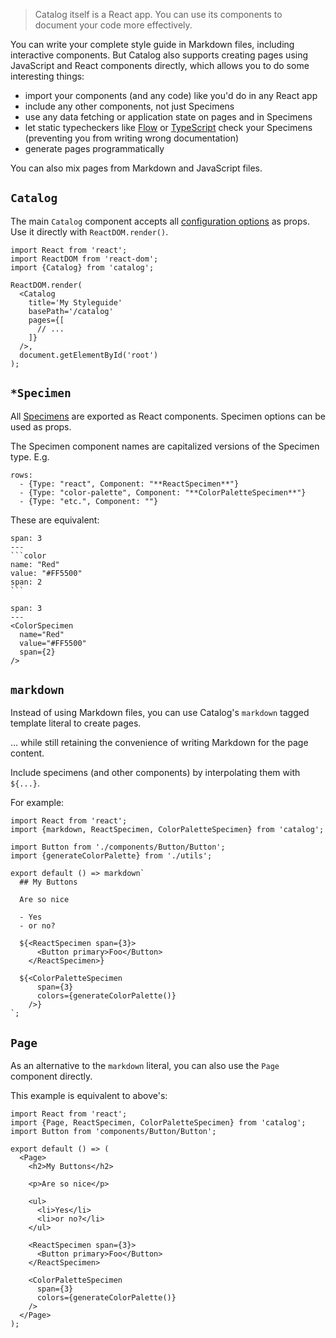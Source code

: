 > Catalog itself is a React app. You can use its components to document your code more effectively.

You can write your complete style guide in Markdown files, including interactive components. But Catalog also supports creating pages using JavaScript and React components directly, which allows you to do some interesting things:

- import your components (and any code) like you'd do in any React app
- include any other components, not just Specimens
- use any data fetching or application state on pages and in Specimens
- let static typecheckers like [Flow](https://flow.org) or [TypeScript](https://www.typescriptlang.org/) check your Specimens (preventing you from writing wrong documentation)
- generate pages programmatically

You can also mix pages from Markdown and JavaScript files.

## `Catalog`

The main `Catalog` component accepts all [configuration options](/api/configuration) as props. Use it directly with `ReactDOM.render()`.

```code|lang-jsx
import React from 'react';
import ReactDOM from 'react-dom';
import {Catalog} from 'catalog';

ReactDOM.render(
  <Catalog
    title='My Styleguide'
    basePath='/catalog'
    pages={[
      // ...
    ]}
  />,
  document.getElementById('root')
);
```

## `*Specimen`

All [Specimens](/specimens) are exported as React components. Specimen options can be used as props.

The Specimen component names are capitalized versions of the Specimen type. E.g.

```table
rows:
  - {Type: "react", Component: "**ReactSpecimen**"}
  - {Type: "color-palette", Component: "**ColorPaletteSpecimen**"}
  - {Type: "etc.", Component: ""}
```

These are equivalent:

````code
span: 3
---
```color
name: "Red"
value: "#FF5500"
span: 2
```
````

````code|lang-jsx
span: 3
---
<ColorSpecimen
  name="Red"
  value="#FF5500"
  span={2}
/>
````


## `markdown`

Instead of using Markdown files, you can use Catalog's `markdown` tagged template literal to create pages.


… while still retaining the convenience of writing Markdown for the page content.

Include specimens (and other components) by interpolating them with `${...}`.

For example:

```code|lang-jsx
import React from 'react';
import {markdown, ReactSpecimen, ColorPaletteSpecimen} from 'catalog';

import Button from './components/Button/Button';
import {generateColorPalette} from './utils';

export default () => markdown`
  ## My Buttons

  Are so nice

  - Yes
  - or no?

  ${<ReactSpecimen span={3}>
      <Button primary>Foo</Button>
    </ReactSpecimen>}

  ${<ColorPaletteSpecimen
      span={3}
      colors={generateColorPalette()}
    />}
`;
```


## `Page`

As an alternative to the `markdown` literal, you can also use the `Page` component directly.

This example is equivalent to above's:

```code|lang-jsx
import React from 'react';
import {Page, ReactSpecimen, ColorPaletteSpecimen} from 'catalog';
import Button from 'components/Button/Button';

export default () => (
  <Page>
    <h2>My Buttons</h2>

    <p>Are so nice</p>

    <ul>
      <li>Yes</li>
      <li>or no?</li>
    </ul>

    <ReactSpecimen span={3}>
      <Button primary>Foo</Button>
    </ReactSpecimen>

    <ColorPaletteSpecimen
      span={3}
      colors={generateColorPalette()}
    />
  </Page>
);
```
